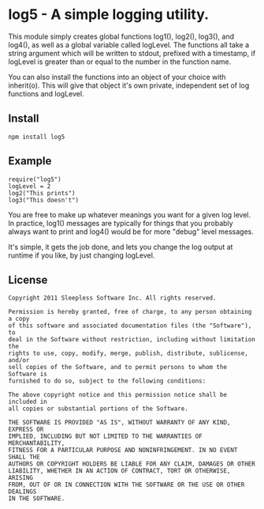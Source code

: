 
# log5 - A simple logging utility.  

This module simply creates global functions log1(), log2(), log3(), and log4(),
as well as a global variable called logLevel.
The functions all take a string argument which will be 
written to stdout, prefixed with a timestamp, if logLevel is greater than or equal
to the number in the function name.

You can also install the functions into an object of your choice with inherit(o).
This will give that object it's own private, independent set of log functions and logLevel.


## Install
	
	npm install log5

## Example

	require("log5")
	logLevel = 2
	log2("This prints")
	log3("This doesn't")

You are free to make up whatever meanings you want for a given log level.
In practice, log1() messages are typically for things that you probably always want to print
and log4() would be for more "debug" level messages.

It's simple, it gets the job done, and lets you change the log output at runtime if you like, by just
changing logLevel.

## License

	Copyright 2011 Sleepless Software Inc. All rights reserved.

	Permission is hereby granted, free of charge, to any person obtaining a copy
	of this software and associated documentation files (the "Software"), to
	deal in the Software without restriction, including without limitation the
	rights to use, copy, modify, merge, publish, distribute, sublicense, and/or
	sell copies of the Software, and to permit persons to whom the Software is
	furnished to do so, subject to the following conditions:

	The above copyright notice and this permission notice shall be included in
	all copies or substantial portions of the Software.

	THE SOFTWARE IS PROVIDED "AS IS", WITHOUT WARRANTY OF ANY KIND, EXPRESS OR
	IMPLIED, INCLUDING BUT NOT LIMITED TO THE WARRANTIES OF MERCHANTABILITY,
	FITNESS FOR A PARTICULAR PURPOSE AND NONINFRINGEMENT. IN NO EVENT SHALL THE
	AUTHORS OR COPYRIGHT HOLDERS BE LIABLE FOR ANY CLAIM, DAMAGES OR OTHER
	LIABILITY, WHETHER IN AN ACTION OF CONTRACT, TORT OR OTHERWISE, ARISING
	FROM, OUT OF OR IN CONNECTION WITH THE SOFTWARE OR THE USE OR OTHER DEALINGS
	IN THE SOFTWARE. 

